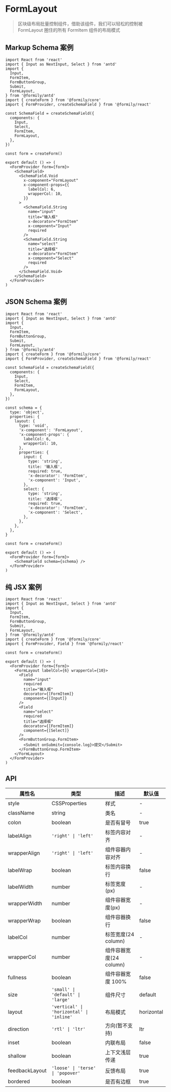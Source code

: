 # FormLayout

> 区块级布局批量控制组件，借助该组件，我们可以轻松的控制被 FormLayout 圈住的所有 FormItem 组件的布局模式

## Markup Schema 案例

```tsx
import React from 'react'
import { Input as NextInput, Select } from 'antd'
import {
  Input,
  FormItem,
  FormButtonGroup,
  Submit,
  FormLayout,
} from '@formily/antd'
import { createForm } from '@formily/core'
import { FormProvider, createSchemaField } from '@formily/react'

const SchemaField = createSchemaField({
  components: {
    Input,
    Select,
    FormItem,
    FormLayout,
  },
})

const form = createForm()

export default () => (
  <FormProvider form={form}>
    <SchemaField>
      <SchemaField.Void
        x-component="FormLayout"
        x-component-props={{
          labelCol: 6,
          wrapperCol: 10,
        }}
      >
        <SchemaField.String
          name="input"
          title="输入框"
          x-decorator="FormItem"
          x-component="Input"
          required
        />
        <SchemaField.String
          name="select"
          title="选择框"
          x-decorator="FormItem"
          x-component="Select"
          required
        />
      </SchemaField.Void>
    </SchemaField>
  </FormProvider>
)
```

## JSON Schema 案例

```tsx
import React from 'react'
import { Input as NextInput, Select } from 'antd'
import {
  Input,
  FormItem,
  FormButtonGroup,
  Submit,
  FormLayout,
} from '@formily/antd'
import { createForm } from '@formily/core'
import { FormProvider, createSchemaField } from '@formily/react'

const SchemaField = createSchemaField({
  components: {
    Input,
    Select,
    FormItem,
    FormLayout,
  },
})

const schema = {
  type: 'object',
  properties: {
    layout: {
      type: 'void',
      'x-component': 'FormLayout',
      'x-component-props': {
        labelCol: 6,
        wrapperCol: 10,
      },
      properties: {
        input: {
          type: 'string',
          title: '输入框',
          required: true,
          'x-decorator': 'FormItem',
          'x-component': 'Input',
        },
        select: {
          type: 'string',
          title: '选择框',
          required: true,
          'x-decorator': 'FormItem',
          'x-component': 'Select',
        },
      },
    },
  },
}

const form = createForm()

export default () => (
  <FormProvider form={form}>
    <SchemaField schema={schema} />
  </FormProvider>
)
```

## 纯 JSX 案例

```tsx
import React from 'react'
import { Input as NextInput, Select } from 'antd'
import {
  Input,
  FormItem,
  FormButtonGroup,
  Submit,
  FormLayout,
} from '@formily/antd'
import { createForm } from '@formily/core'
import { FormProvider, Field } from '@formily/react'

const form = createForm()

export default () => (
  <FormProvider form={form}>
    <FormLayout labelCol={6} wrapperCol={10}>
      <Field
        name="input"
        required
        title="输入框"
        decorator={[FormItem]}
        component={[Input]}
      />
      <Field
        name="select"
        required
        title="选择框"
        decorator={[FormItem]}
        component={[Select]}
      />
      <FormButtonGroup.FormItem>
        <Submit onSubmit={console.log}>提交</Submit>
      </FormButtonGroup.FormItem>
    </FormLayout>
  </FormProvider>
)
```

## API

| 属性名         | 类型                                     | 描述                    | 默认值     |
| -------------- | ---------------------------------------- | ----------------------- | ---------- |
| style          | CSSProperties                            | 样式                    | -          |
| className      | string                                   | 类名                    | -          |
| colon          | boolean                                  | 是否有冒号              | true       |
| labelAlign     | `'right' \| 'left'`                      | 标签内容对齐            | -          |
| wrapperAlign   | `'right' \| 'left'`                      | 组件容器内容对齐        | -          |
| labelWrap      | boolean                                  | 标签内容换行            | false      |
| labelWidth     | number                                   | 标签宽度(px)            | -          |
| wrapperWidth   | number                                   | 组件容器宽度(px)        | -          |
| wrapperWrap    | boolean                                  | 组件容器换行            | false      |
| labelCol       | number                                   | 标签宽度(24 column)     | -          |
| wrapperCol     | number                                   | 组件容器宽度(24 column) | -          |
| fullness       | boolean                                  | 组件容器宽度 100%       | false      |
| size           | `'small' \| 'default' \| 'large'`        | 组件尺寸                | default    |
| layout         | `'vertical' \| 'horizontal' \| 'inline'` | 布局模式                | horizontal |
| direction      | `'rtl' \| 'ltr'`                         | 方向(暂不支持)          | ltr        |
| inset          | boolean                                  | 内联布局                | false      |
| shallow        | boolean                                  | 上下文浅层传递          | true       |
| feedbackLayout | `'loose' \| 'terse' \| 'popover'`        | 反馈布局                | true       |
| bordered       | boolean                                  | 是否有边框              | true       |
